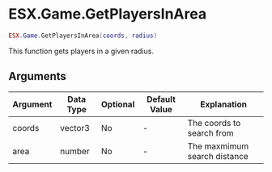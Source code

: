 # ESX.Game.GetPlayersInArea

```lua
ESX.Game.GetPlayersInArea(coords, radius)
```

This function gets players in a given radius.

## Arguments

| Argument | Data Type | Optional | Default Value | Explanation                  |
|----------|-----------|----------|---------------|------------------------------|
| coords   | vector3   | No       | -             | The coords to search from    |
| area     | number    | No       | -             | The maxmimum search distance |

